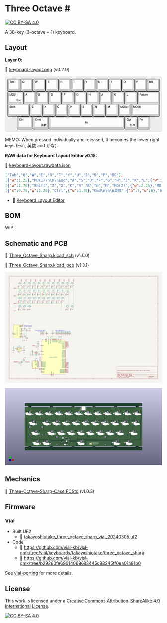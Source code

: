# Three Octave \#

[![CC BY-SA 4.0][cc-by-sa-shield]][cc-by-sa]

A 38-key (3-octave + 1) keyboard.

## Layout

**Layer 0**:

📄 [keyboard-layout.png](layout/keyboard-layout.png) (v0.2.0)

![keyboard layout](layout/keyboard-layout.png)

MEMO: When pressed individually and released, it becomes the lower right keys (Esc, 英数 and かな).

**RAW data for Keyboard Layout Editor v0.15:**

📄 [keyboard-layout.rawdata.json](layout/keyboard-layout.rawdata.json)

```json
["Tab","Q","W","E","R","T","Y","U","I","O","P","BS"],
[{"w":1.25},"MO(1)\n\n\nEsc","A","S","D","F","G","H","J","K","L",{"w":1.75},"Return"],
[{"w":1.75},"Shift","Z","X","C","V","B","N","M","MO(2)",{"w":2.25},"MO(3)"],
[{"x":0.75,"w":1.25},"Ctrl",{"w":1.25},"Cmd\n\n\n英数",{"a":7,"w":6},"6u",{"a":4},"Opt\n\n\nかな","Fn"]
```

- 🔗 [Keyboard Layout Editor](http://www.keyboard-layout-editor.com/)

## BOM

WIP

## Schematic and PCB

📄 [Three_Octave_Sharp.kicad_sch](electronics/Three_Octave_Sharp/Three_Octave_Sharp.kicad_sch) (v1.0.0)

📄 [Three_Octave_Sharp.kicad_pcb](electronics/Three_Octave_Sharp/Three_Octave_Sharp.kicad_pcb) (v1.0.1)

![schematic svg](assets/schematic.svg)

![pcb png](assets/pcb.png)

## Mechanics

📄 [Three-Octave-Sharp-Case.FCStd](mechanics/Three-Octave-Sharp-Case.FCStd) (v1.0.3)

## Firmware

### Vial

- Built UF2
    - 📄 [takayoshiotake_three_octave_sharp_vial_20240305.uf2](vial-bin/takayoshiotake_three_octave_sharp_vial_20240305.uf2)
- Code
    - 🔗 <https://github.com/vial-kb/vial-qmk/tree/vial/keyboards/takayoshiotake/three_octave_sharp>
    - 🔗 <https://github.com/vial-kb/vial-qmk/tree/b29263fe69614069683445c98245ff0ea01a81b0>

See [vial-porting](vial-porting) for more details.

## License

This work is licensed under a
[Creative Commons Attribution-ShareAlike 4.0 International License][cc-by-sa].

[![CC BY-SA 4.0][cc-by-sa-image]][cc-by-sa]

[cc-by-sa]: http://creativecommons.org/licenses/by-sa/4.0/
[cc-by-sa-image]: https://licensebuttons.net/l/by-sa/4.0/88x31.png
[cc-by-sa-shield]: https://img.shields.io/badge/license-CC%20BY--SA%204.0-lightgrey.svg
